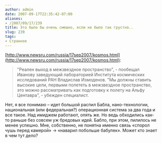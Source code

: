 ```yaml
---
author: admin
date: 2007-09-17T22:35:42-07:00
aliases:
- /2007/09/17/239
title: Это было бы очень смешно, если не было так грустно..
slug: 239
tags:
- Странное
---
```


[http://www.newsru.com/russia/17sep2007/kosmos.html](http://www.newsru.com/russia/17sep2007/kosmos.html):

> "Реален выход в межзвездное пространство", - пообещал Иванову заведующий лабораторией Института космических исследований РАН Владислав Измоденов. "Мы должны ставить высокие цели, первыми полететь в межзвездное пространство, это можно рассматривать как подготовку к полету на Альфу Центавра", - убежден специалист.

Нет, я все понимаю – идет большой распил Бабла, нано-технологии, национальная (или федеральная?) операционная система  за два года и все такое. Над имиджем работают, опять же. Но ведь обходились как-то раньше без совсем уж бредовых идей. Бабло, при этом, пилилось не менее успешно. Мне, собственно, не понятна именно связь «спорол чушь перед камерой» -> «наварил побольше бабулек». Может кто знает в чем тут дело?
